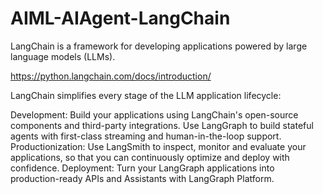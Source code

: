 # AIML-AIAgent-LangChain
LangChain is a framework for developing applications powered by large language models (LLMs).

https://python.langchain.com/docs/introduction/

LangChain simplifies every stage of the LLM application lifecycle:

Development: Build your applications using LangChain's open-source components and third-party integrations. Use LangGraph to build stateful agents with first-class streaming and human-in-the-loop support.
Productionization: Use LangSmith to inspect, monitor and evaluate your applications, so that you can continuously optimize and deploy with confidence.
Deployment: Turn your LangGraph applications into production-ready APIs and Assistants with LangGraph Platform.
